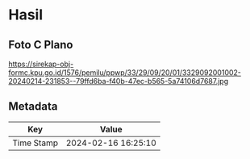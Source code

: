 # Hasil

## Foto C Plano

https://sirekap-obj-formc.kpu.go.id/1576/pemilu/ppwp/33/29/09/20/01/3329092001002-20240214-231853--79ffd6ba-f40b-47ec-b565-5a74106d7687.jpg


## Metadata

| Key        | Value               |
| ---------- | ------------------- |
| Time Stamp | 2024-02-16 16:25:10 |



